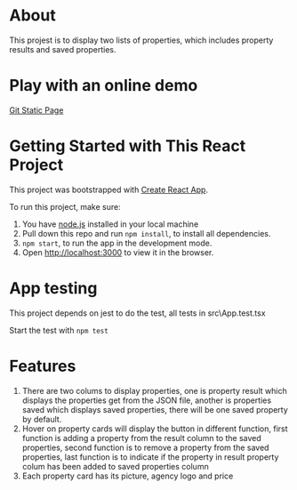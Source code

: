 # About

This projest is to display two lists of properties, which includes property results and saved properties.

# Play with an online demo

[Git Static Page](https://rmit-s3712674-sijie-shi.github.io/rea-test/)

# Getting Started with This React Project 

This project was bootstrapped with [Create React App](https://github.com/facebook/create-react-app).

To run this project, make sure:
1. You have [node.js](https://nodejs.org/en/) installed in your local machine
2. Pull down this repo and run `npm install`, to install all dependencies. 
3. `npm start`, to run the app in the development mode.
4. Open [http://localhost:3000](http://localhost:3000) to view it in the browser.


# App testing

This project depends on jest to do the test, all tests in src\App.test.tsx

Start the test with `npm test`

# Features

1. There are two colums to display properties, 
one is property result which displays the properties get from the JSON file,
another is properties saved which displays saved properties,
there will be one saved property by default.
2. Hover on property cards will display the button in different function, 
first function is adding a property from the result column to the saved properties,
second function is to remove a property from the saved properties,
last function is to indicate if the property in result property colum has been added to saved properties column 
3. Each property card has its picture, agency logo and price
